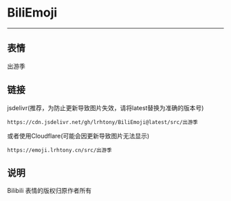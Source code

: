 # BiliEmoji
---
## 表情
出游季
## 链接
jsdelivr(推荐，为防止更新导致图片失效，请将latest替换为准确的版本号)
```
https://cdn.jsdelivr.net/gh/lrhtony/BiliEmoji@latest/src/出游季
```
或者使用Cloudflare(可能会因更新导致图片无法显示)
```
https://emoji.lrhtony.cn/src/出游季
```
## 说明
Bilibili 表情的版权归原作者所有
